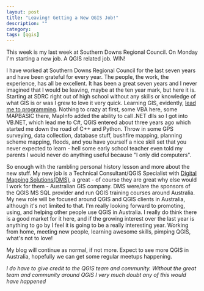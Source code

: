 ```yaml
---
layout: post
title: "Leaving! Getting a New QGIS Job!"
description: ""
category: 
tags: [qgis]
---
```




This week is my last week at Southern Downs Regional Council. On Monday I'm starting a new job. A QGIS related job. WIN!

I have worked at Southern Downs Regional Council for the last seven years and have been grateful for every year. The people, the work, the experience, has all be excellent.  It has been a great seven years and I never imagined that I would be leaving, maybe at the ten year mark, but here it is.  Starting at SDRC right out of high school without any skills or knowledge of what GIS is or was I grew to love it very quick.  Learning GIS, evidently, [lead me to programming](http://blog.geomusings.com/2013/01/30/yes-you-need-to-code/).  Nothing to crazy at first, some VBA here, some MAPBASIC there, MapInfo added the ability to call .NET dlls so I got into VB.NET, which lead me to C#, QGIS entered about three years ago which started me down the road of C++ and Python.  Throw in some GPS surveying, data collection, database stuff, bushfire mapping, planning scheme mapping, floods, and you have yourself a nice skill set that you never expected to learn - hell some early school teacher even told my parents I would never do anything useful because "I only did computers".

So enough with the rambling personal history lesson and more about the new stuff. My new job is a Technical Consultant/QGIS Specialist with [Digital Mapping Solutions(DMS)](http://www.mapsolutions.com.au/), a great - of course they are great why else would I work for them - Australian GIS company. DMS were/are the sponsors of the QGIS MS SQL provider and run QGIS training courses around Australia.  My new role will be focused around QGIS and QGIS clients in Australia, although it's not limited to that.  I'm really looking forward to promoting, using, and helping other people use QGIS in Australia.  I really do think there is a good market for it here, and if the growing interest over the last year is anything to go by I feel it is going to be a really interesting year. Working from home, meeting new people, learning awesome skills, pimping QGIS, what's not to love!

My blog will continue as normal, if not more. Expect to see more QGIS in Australia, hopefully we can get some regular meetups happening.

_I do have to give credit to the QGIS team and community. Without the great team and community around QGIS I very much doubt any of this would have happened_